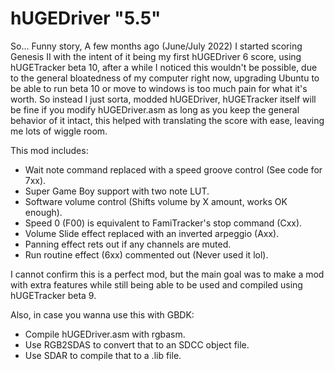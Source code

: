 # hUGEDriver "5.5"
So... Funny story, A few months ago (June/July 2022) I started scoring Genesis II with the intent of it being my first hUGEDriver 6 score, using hUGETracker beta 10, after a while I noticed this wouldn't be possible, due to the general bloatedness of my computer right now, upgrading Ubuntu to be able to run beta 10 or move to windows is too much pain for what it's worth. So instead I just sorta, modded hUGEDriver, hUGETracker itself will be fine if you modify hUGEDriver.asm as long as you keep the general behavior of it intact, this helped with translating the score with ease, leaving me lots of wiggle room.

This mod includes:
- Wait note command replaced with a speed groove control (See code for 7xx).
- Super Game Boy support with two note LUT.
- Software volume control (Shifts volume by X amount, works OK enough).
- Speed 0 (F00) is equivalent to FamiTracker's stop command (Cxx).
- Volume Slide effect replaced with an inverted arpeggio (Axx).
- Panning effect rets out if any channels are muted.
- Run routine effect (6xx) commented out (Never used it lol).

I cannot confirm this is a perfect mod, but the main goal was to make a mod with extra features while still being able to be used and compiled using hUGETracker beta 9.

Also, in case you wanna use this with GBDK:
- Compile hUGEDriver.asm with rgbasm.
- Use RGB2SDAS to convert that to an SDCC object file.
- Use SDAR to compile that to a .lib file.